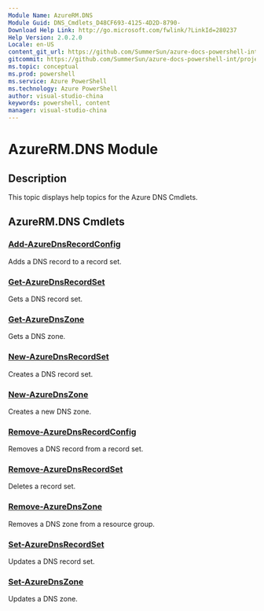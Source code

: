 ```yaml
---
Module Name: AzureRM.DNS
Module Guid: DNS_Cmdlets_D48CF693-4125-4D2D-8790-
Download Help Link: http://go.microsoft.com/fwlink/?LinkId=280237
Help Version: 2.0.2.0
Locale: en-US
content_git_url: https://github.com/SummerSun/azure-docs-powershell-int/projects/azure-docs-powershell-int/azureps-cmdlets-docs/ResourceManager/AzureRM.DNS/v0.9.8/CmdletMDs/AzureRM.DNS.md
gitcommit: https://github.com/SummerSun/azure-docs-powershell-int/projects/azure-docs-powershell-int/azureps-cmdlets-docs/ResourceManager/AzureRM.DNS/v0.9.8/CmdletMDs/AzureRM.DNS.md
ms.topic: conceptual
ms.prod: powershell
ms.service: Azure PowerShell
ms.technology: Azure PowerShell
author: visual-studio-china
keywords: powershell, content
manager: visual-studio-china
---
```


# AzureRM.DNS Module
## Description
This topic displays help topics for the Azure DNS Cmdlets. 

## AzureRM.DNS Cmdlets
### [Add-AzureDnsRecordConfig](Add-AzureDnsRecordConfig.md)
Adds a DNS record to a record set.


### [Get-AzureDnsRecordSet](Get-AzureDnsRecordSet.md)
Gets a DNS record set.


### [Get-AzureDnsZone](Get-AzureDnsZone.md)
Gets a DNS zone.


### [New-AzureDnsRecordSet](New-AzureDnsRecordSet.md)
Creates a DNS record set.


### [New-AzureDnsZone](New-AzureDnsZone.md)
Creates a new DNS zone.


### [Remove-AzureDnsRecordConfig](Remove-AzureDnsRecordConfig.md)
Removes a DNS record from a record set.


### [Remove-AzureDnsRecordSet](Remove-AzureDnsRecordSet.md)
Deletes a record set.


### [Remove-AzureDnsZone](Remove-AzureDnsZone.md)
Removes a DNS zone from a resource group.


### [Set-AzureDnsRecordSet](Set-AzureDnsRecordSet.md)
Updates a DNS record set.


### [Set-AzureDnsZone](Set-AzureDnsZone.md)
Updates a DNS zone.



